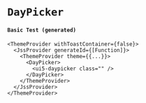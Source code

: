 # `DayPicker`

#### `Basic Test (generated)`

```
<ThemeProvider withToastContainer={false}>
  <JssProvider generateId={[Function]}>
    <ThemeProvider theme={{...}}>
      <DayPicker>
        <ui5-daypicker class="" />
      </DayPicker>
    </ThemeProvider>
  </JssProvider>
</ThemeProvider>
```

